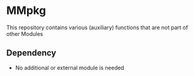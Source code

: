 MMpkg
========
This repository contains various (auxiliary) functions that are not part of other Modules

## Dependency
* No additional or external module is needed